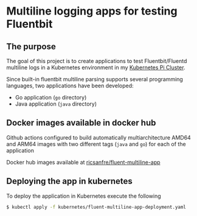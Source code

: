 # Multiline logging apps for testing Fluentbit

## The purpose

The goal of this project is to create applications to test Fluentbit/Fluentd multiline logs in a Kubernetes environment in my [Kubernetes Pi Cluster](http://picluster.ricsanfre.com).

Since built-in fluentbit multiline parsing supports several programming languages, two applications have been developed:

- Go application (`go` directory)
- Java application (`java` directory)

## Docker images available in docker hub


Github actions configured to build automatically multiarchitecture AMD64 and ARM64 images with two different tags (`java` and `go`) for each of the application

Docker hub images available at [ricsanfre/fluent-multiline-app](https://hub.docker.com/r/ricsanfre/fluent-multiline-app)

## Deploying the app in kubernetes

To deploy the application in Kubernetes execute the following

```bash
$ kubectl apply -f kubernetes/fluent-multiline-app-deployment.yaml
```
